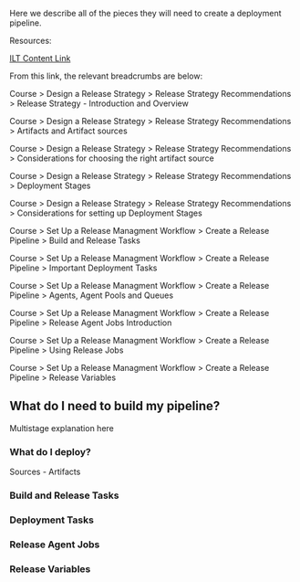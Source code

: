 Here we describe all of the pieces they will need to create a deployment pipeline.

Resources:

[ILT Content Link](https://courses.microsoft.com/courses/course-v1:ELMS+AZ-400.3+2019_T1/course/?azure-portal=true)

From this link, the relevant breadcrumbs are below:

Course > Design a Release Strategy > Release Strategy Recommendations > Release Strategy - Introduction and Overview

Course > Design a Release Strategy > Release Strategy Recommendations > Artifacts and Artifact sources

Course > Design a Release Strategy > Release Strategy Recommendations > Considerations for choosing the right artifact source

Course > Design a Release Strategy > Release Strategy Recommendations > Deployment Stages

Course > Design a Release Strategy > Release Strategy Recommendations > Considerations for setting up Deployment Stages

Course > Set Up a Release Managment Workflow > Create a Release Pipeline > Build and Release Tasks

Course > Set Up a Release Managment Workflow > Create a Release Pipeline > Important Deployment Tasks

Course > Set Up a Release Managment Workflow > Create a Release Pipeline > Agents, Agent Pools and Queues

Course > Set Up a Release Managment Workflow > Create a Release Pipeline > Release Agent Jobs Introduction

Course > Set Up a Release Managment Workflow > Create a Release Pipeline > Using Release Jobs

Course > Set Up a Release Managment Workflow > Create a Release Pipeline > Release Variables

## What do I need to build my pipeline?

Multistage explanation here

### What do I deploy?

Sources - Artifacts

### Build and Release Tasks

### Deployment Tasks

### Release Agent Jobs

### Release Variables
